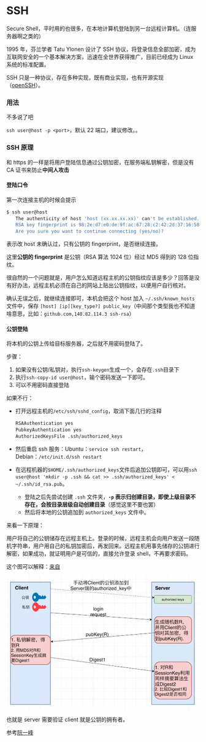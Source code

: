 # SSH

Secure Shell，平时用的也很多，在本地计算机登陆到另一台远程计算机。（连服务器啊之类的）

1995 年，芬兰学者 Tatu Ylonen 设计了 SSH 协议，将登录信息全部加密，成为互联网安全的一个基本解决方案，迅速在全世界获得推广，目前已经成为 Linux 系统的标准配置。

SSH 只是一种协议，存在多种实现，既有商业实现，也有开源实现（[openSSH](http://www.openssh.com/)）。

### 用法

不多说了吧

`ssh user@host -p <port>`，默认 22 端口，建议修改。。

### SSH 原理

和 https 的一样是将用户登陆信息通过公钥加密，在服务端私钥解密，但是没有 CA 证书来防止**中间人攻击**

#### 登陆口令

第一次连接主机的时候会提示

```bash
$ ssh user@host
　　The authenticity of host 'host (xx.xx.xx.xx)' can't be established.
　　RSA key fingerprint is 98:2e:d7:e0:de:9f:ac:67:28:c2:42:2d:37:16:58:4d.
　　Are you sure you want to continue connecting (yes/no)?
```

表示改 host 未确认过，只有公钥的 fingerprint，是否继续连接。

这里**公钥的 fingerprint** 是公钥（RSA 算法 1024 位）经过 MD5 得到的 128 位指纹。

很自然的一个问题就是，用户怎么知道远程主机的公钥指纹应该是多少？回答是没有好办法，远程主机必须在自己的网站上贴出公钥指纹，以便用户自行核对。

确认无误之后，就继续连接即可，本机会把这个 host 加入 `~/.ssh/known_hosts` 文件中，保存 `[host] [ip][key_type?] public_key`（中间那个类型我也不知道啥意思，比如：`github.com,140.82.114.3 ssh-rsa`）

#### 公钥登陆

将本机的公钥上传给目标服务器，之后就不用密码登陆了。

步骤：

1. 如果没有公钥/私钥对，执行`ssh-keygen`生成一个，会存在`.ssh`目录下
2. 执行`ssh-copy-id user@host`，输个密码发送一下即可。
3. 可以不用密码直接登陆

如果不行：

- 打开远程主机的`/etc/ssh/sshd_config`，取消下面几行的注释

  ```bash
  RSAAuthentication yes
  PubkeyAuthentication yes
  AuthorizedKeysFile .ssh/authorized_keys
  ```

- 然后重启 ssh 服务：Ubuntu：`service ssh restart`，Debian：`/etc/init.d/ssh restart`

- 在远程机器的`$HOME/.ssh/authorized_keys`文件后追加公钥即可，可以用`ssh user@host 'mkdir -p .ssh && cat >> .ssh/authorized_keys' < ~/.ssh/id_rsa.pub`。

  - 登陆之后先尝试创建 `.ssh` 文件夹，**`-p` 表示归创建目录，即使上级目录不存在，会按目录层级自动创建目录**（感觉这里不要也罢）
  - 然后将本地的公钥追加到 `authorized_keys` 文件中。

来看一下原理：

用户将自己的公钥储存在远程主机上。登录的时候，远程主机会向用户发送一段随机字符串，用户用自己的私钥加密后，再发回来。远程主机用事先储存的公钥进行解密，如果成功，就证明用户是可信的，直接允许登录 shell，不再要求密码。

这个图可以解释：[来自](https://www.cnblogs.com/276815076/p/10449354.html)

![img](./_imgs/ssh.assets/1093209063-5c7673e3a12f9.png)

也就是 server 需要验证 client 就是公钥的拥有者。

参考[阮一峰](http://www.ruanyifeng.com/blog/2011/12/ssh_remote_login.html)

